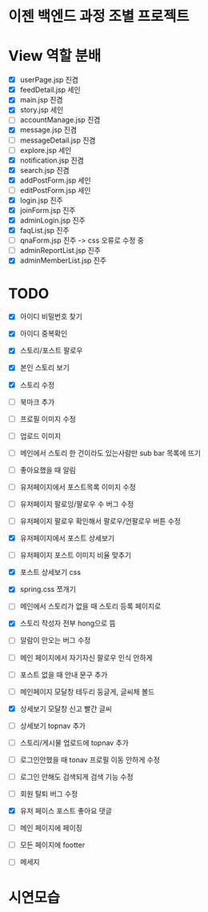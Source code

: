 # 이젠 백엔드 과정 조별 프로젝트


# View 역할 분배
- [x] userPage.jsp 진겸
- [x] feedDetail.jsp 세인
- [x] main.jsp 진겸
- [x] story.jsp 세인
- [ ] accountManage.jsp 진겸
- [x] message.jsp 진겸
- [ ] messageDetail.jsp 진겸
- [ ] explore.jsp 세인
- [x] notification.jsp 진겸
- [x] search.jsp 진겸
- [x] addPostForm.jsp 세인
- [ ] editPostForm.jsp 세인
- [x] login.jsp 진주
- [x] joinForm.jsp 진주
- [x] adminLogin.jsp 진주
- [x] faqList.jsp 진주
- [ ] qnaForm.jsp 진주 -> css 오류로 수정 중
- [ ] adminReportList.jsp 진주
- [x] adminMemberList.jsp 진주

# TODO
- [x] 아이디 비밀번호 찾기
- [x] 아이디 중복확인
- [x] 스토리/포스트 팔로우
- [x] 본인 스토리 보기
- [x] 스토리 수정
- [ ] 북마크 추가
- [ ] 프로필 이미지 수정
- [ ] 업로드 이미지
- [ ] 메인에서 스토리 한 건이라도 있는사람만 sub bar 목록에 뜨기
- [ ] 좋아요했을 때 알림
- [ ] 유저페이지에서 포스트목록 이미지 수정
- [ ] 유저페이지 팔로잉/팔로우 수 버그 수정
- [ ] 유저페이지 팔로우 확인해서 팔로우/언팔로우 버튼 수정
- [x] 유저페이지에서 포스트 상세보기
- [ ] 유저페이지 포스트 이미지 비율 맞추기
- [x] 포스트 상세보기 css
- [x] spring.css 쪼개기
- [ ] 메인에서 스토리가 없을 때 스토리 등록 페이지로
- [x] 스토리 작성자 전부 hong으로 뜸
- [ ] 알람이 안오는 버그 수정
- [ ] 메인 페이지에서 자기자신 팔로우 인식 안하게 
- [ ] 포스트 없을 때 안내 문구 추가 
- [ ] 메인페이지 모달창 테두리 둥글게, 글씨체 볼드
- [x] 상세보기 모달창 신고 빨간 글씨
- [ ] 상세보기 topnav 추가
- [ ] 스토리/게시물 업로드에 topnav 추가
- [ ] 로그인안했을 때 tonav 프로필 이동 안하게 수정
- [ ] 로그인 안해도 검색되게 검색 기능 수정
- [ ] 회원 탈퇴 버그 수정
- [x] 유저 페이스 포스트 좋아요 댓글
- [ ] 메인 페이지에 페이징
- [ ] 모든 페이지에 footter

- [ ] 메세지

# 시연모습
